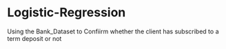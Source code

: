 # Logistic-Regression
 Using the Bank_Dataset to Confiirm whether the client has subscribed to a term deposit or not
